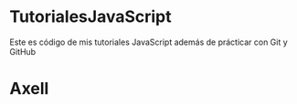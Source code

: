 # TutorialesJavaScript

Este es código de mis tutoriales JavaScript además de prácticar con Git y GitHub
# Axell
